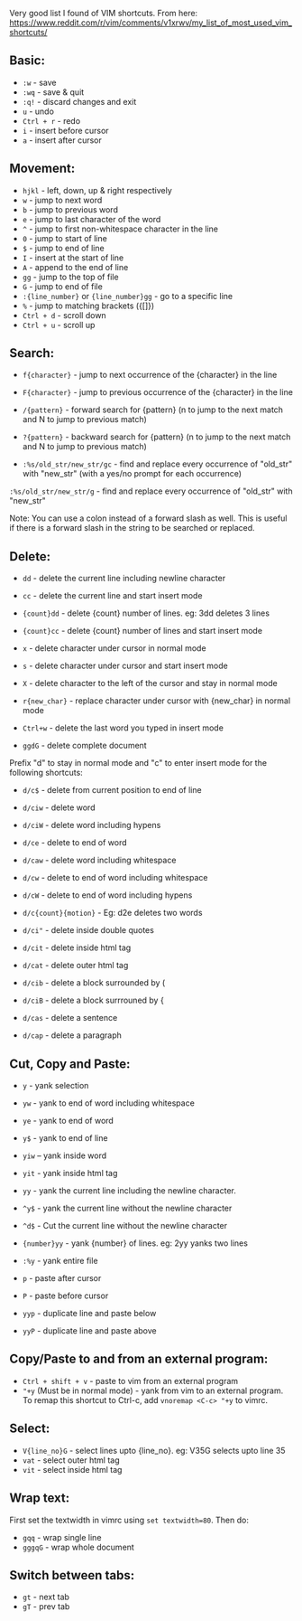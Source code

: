 Very good list I found of VIM shortcuts. From here: https://www.reddit.com/r/vim/comments/v1xrwv/my_list_of_most_used_vim_shortcuts/

## Basic:

* `:w` - save
* `:wq` - save & quit
* `:q!` - discard changes and exit
* `u` - undo
* `Ctrl + r` - redo
* `i` - insert before cursor
* `a` - insert after cursor

## Movement:

* `hjkl` - left, down, up & right respectively
* `w` - jump to next word
* `b` - jump to previous word
* `e` - jump to last character of the word
* `^` - jump to first non-whitespace character in the line
* `0` - jump to start of line
* `$` - jump to end of line
* `I` - insert at the start of line
* `A` - append to the end of line
* `gg` - jump to the top of file
* `G` - jump to end of file
* `:{line_number}` or `{line_number}gg` - go to a specific line
* `%` - jump to matching brackets ({[]})
* `Ctrl + d` - scroll down
* `Ctrl + u` - scroll up

## Search:

* `f{character}` - jump to next occurrence of the {character} in the line
* `F{character}` - jump to previous occurrence of the {character} in the line
* `/{pattern}` - forward search for {pattern} (n to jump to the next match and N to jump to previous match)
* `?{pattern}` - backward search for {pattern} (n to jump to the next match and N to jump to previous match)

* `:%s/old_str/new_str/gc` - find and replace every occurrence of "old_str" with "new_str" (with a yes/no prompt for each occurrence)

`:%s/old_str/new_str/g` - find and replace every occurrence of "old_str" with "new_str"

Note: You can use a colon instead of a forward slash as well. This is useful if there is a forward slash in the string to be searched or replaced.

## Delete:

* `dd` - delete the current line including newline character
* `cc` - delete the current line and start insert mode
* `{count}dd` - delete {count} number of lines. eg: 3dd deletes 3 lines
* `{count}cc` - delete {count} number of lines and start insert mode

* `x` - delete character under cursor in normal mode
* `s` - delete character under cursor and start insert mode
* `X` - delete character to the left of the cursor and stay in normal mode
* `r{new_char}` - replace character under cursor with {new_char} in normal mode

* `Ctrl+w` - delete the last word you typed in insert mode

* `ggdG` - delete complete document

Prefix "d" to stay in normal mode and "c" to enter insert mode for the following shortcuts:

* `d/c$` - delete from current position to end of line

* `d/ciw` - delete word
* `d/ciW` - delete word including hypens
* `d/ce` - delete to end of word
* `d/caw` - delete word including whitespace
* `d/cw` - delete to end of word including whitespace
* `d/cW` - delete to end of word including hypens

* `d/c{count}{motion}` - Eg: d2e deletes two words

* `d/ci"` - delete inside double quotes
* `d/cit` - delete inside html tag
* `d/cat` - delete outer html tag
* `d/cib` - delete a block surrounded by (
* `d/ciB` - delete a block surrrouned by {
* `d/cas` - delete a sentence
* `d/cap` - delete a paragraph

## Cut, Copy and Paste:

* `y` - yank selection
* `yw` - yank to end of word including whitespace
* `ye` - yank to end of word
* `y$` - yank to end of line
* `yiw` – yank inside word
* `yit` - yank inside html tag
* `yy` - yank the current line including the newline character.
* `^y$` - yank the current line without the newline character
* `^d$` - Cut the current line without the newline character
* `{number}yy` - yank {number} of lines. eg: 2yy yanks two lines
* `:%y` - yank entire file

* `p` - paste after cursor
* `P` - paste before cursor

* `yyp` - duplicate line and paste below
* `yyP` - duplicate line and paste above

## Copy/Paste to and from an external program:

* `Ctrl + shift + v` - paste to vim from an external program
* `"+y` (Must be in normal mode) - yank from vim to an external
program. To remap this shortcut to Ctrl-c, add `vnoremap <C-c> "+y` to vimrc.

## Select:

* `V{line_no}G` - select lines upto {line_no}. eg: V35G selects upto line 35
* `vat` - select outer html tag
* `vit` - select inside html tag

## Wrap text:

First set the textwidth in vimrc using `set textwidth=80`. Then do:
* `gqq` - wrap single line
* `gggqG` - wrap whole document

## Switch between tabs:

* `gt` - next tab
* `gT` - prev tab

